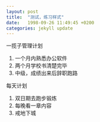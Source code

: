 ```yaml
---
layout: post
title:  "测试，练习样式"
date:   1998-09-26 11:49:45 +0200
categories: jekyll update
---
```


一揽子管理计划  
1. 一个月内熟悉办公软件
2. 两个月学校书清楚完毕  
3. 中级，成绩出来后辞职跑路  

每天计划  
1. 双日期去跑步锻炼  
2. 每晚看一章内容  
3. 戒地下城